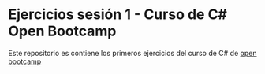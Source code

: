 # Ejercicios sesión 1 - Curso de C# Open Bootcamp

Este repositorio es contiene los primeros ejercicios del curso de C# de [open bootcamp](https://open-bootcamp.com/)
